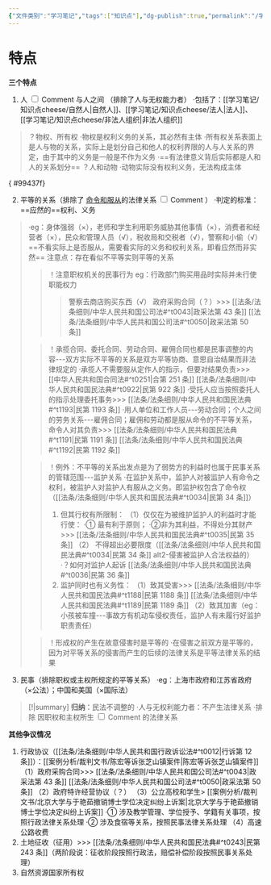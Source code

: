 ```yaml
---
{"文件类别":"学习笔记","tags":["知识点"],"dg-publish":true,"permalink":"/学习笔记/知识点cheese/民事关系/","dgPassFrontmatter":true}
---
```


# 特点
**三个特点** 
1. <label class="ob-comment" title="不同于日常语言中的人" style=""> 人 <input type="checkbox"> <span style=""> Comment </span></label>与人之间 （排除了人与无权能力者）
·包括了：[[学习笔记/知识点cheese/自然人\|自然人]]、[[学习笔记/知识点cheese/法人\|法人]]、[[学习笔记/知识点cheese/非法人组织\|非法人组织]]
>？物权、所有权
>·物权是权利义务的关系，其必然有主体
>·所有权关系表面上是人与物的关系，实际上是划分自己和他人的权利界限的人与人关系的界定，由于其中的义务是一般是不作为义务
>·==有法律意义背后实际都是人和人的关系划分==
>？人和动物
>·动物实际没有权利义务，无法构成主体

{ #99437f}

2. 平等的关系（排除了<label class="ob-comment" title="公法-个人和组织 组织和组织" style=""> <u>命令和服从</u>的法律关系 <input type="checkbox"> <span style=""> Comment </span></label>）
·判定的标准：==应然的==权利、义务
>·eg：身体强弱（×），老师和学生利用职务威胁其他事情（×），消费者和经营者（×），民众和管理人员（√），税收局和交税者（√），警察和小偷（√）==不看实际上是否服从，需要看实际的义务和权利关系，即看应然而非实然==
>注意点：存在看似不平等实则平等的关系
>>！注意职权机关的民事行为 eg：行政部门购买用品时实际并未行使职能权力
>>>警察去商店购买东西（√）
>>>政府采购合同（？）>>> [[法条/法条细则/中华人民共和国公司法#^t0043\|政采法第 43 条]] [[法条/法条细则/中华人民共和国公司法#^t0050\|政采法第 50 条]]
>
>>！承揽合同、委托合同、劳动合同、雇佣合同也都是民事调整的内容---双方实际不平等的关系是双方平等协商、意思自治结果而非法律规定的
·承揽人不需要服从定作人的指示，但要对结果负责>>> [[中华人民共和国合同法#^t0251\|合第 251 条]] [[法条/法条细则/中华人民共和国民法典#^t0922\|民第 922 条]]
·受托人应当按照委托人的指示处理委托事务>>> [[法条/法条细则/中华人民共和国民法典#^t1193\|民第 1193 条]]
·用人单位和工作人员---劳动合同；个人之间的劳务关系---雇佣合同；雇佣和劳动都是服从命令的不平等关系，命令人对其负责>>> [[法条/法条细则/中华人民共和国民法典#^t1191\|民第 1191 条]] [[法条/法条细则/中华人民共和国民法典#^t1192\|民第 1192 条]]
>
>>！例外：不平等的关系出发点是为了弱势方的利益时也属于民事关系的管辖范围---监护关系
>>·在监护关系中，监护人对被监护人有命令之权利，被监护人对监护人有服从之义务。即监护权包含了命令权（[[法条/法条细则/中华人民共和国民法典#^t0034\|民第 34 条]]）
>>1. 但其行权有所限制：
>>（1）仅仅在为被维护监护人的利益时才能行使：
>>·① 最有利于原则；
>>·②非为其利益，不得处分其财产>>> [[法条/法条细则/中华人民共和国民法典#^t0035\|民第 35 条]]
>>（2） 不得超出必要限度（[[法条/法条细则/中华人民共和国民法典#^t0034\|民第 34 条]] alt2-侵害被监护人合法权益的）
>>·？如何对监护人起诉 [[法条/法条细则/中华人民共和国民法典#^t0036\|民第 36 条]]
>>2. 监护同时也有义务性：
>>（1）致其受害>>> [[法条/法条细则/中华人民共和国民法典#^t1188\|民第 1188 条]] [[法条/法条细则/中华人民共和国民法典#^t1189\|民第 1189 条]]
>>（2）致其加害（eg：小孩被车撞---事故方有机动车侵权责任，监护人有未履行好监护职责责任）
>
>>！形成权的产生在故意侵害时是平等的
>>·在侵害之前双方是平等的，因为对平等关系的侵害而产生的后续的法律关系是平等法律关系的结果
3. 民事（排除职权或主权所规定的平等关系）
·eg：上海市政府和江苏省政府（×公法）；中国和美国（×国际法）

>[!|summary] **归纳**：民法不调整的
·人与无权利能力者：不产生法律关系
·排除<label class="ob-comment" title="职权或主权产生的不平等关系使用公法，平等关系上国内采用公法，国际采用国际法" style=""> 因职权和主权所生 <input type="checkbox"> <span style=""> Comment </span></label>的法律关系

**其他争议情况**
1. 行政协议（[[法条/法条细则/中华人民共和国行政诉讼法#^t0012\|行诉第 12 条]]）：[[案例分析/裁判文书/陈宏等诉张芝山镇案件\|陈宏等诉张芝山镇案件]]
（1）政府采购合同>>> [[法条/法条细则/中华人民共和国公司法#^t0043\|政采法第 43 条]] [[法条/法条细则/中华人民共和国公司法#^t0050\|政采法第 50 条]]
（2）政府特许经营协议（？）
（3）公立高校和学生> [[案例分析/裁判文书/北京大学与于艳茹撤销博士学位决定纠纷上诉案\|北京大学与于艳茹撤销博士学位决定纠纷上诉案]]
	·① 涉及教学管理、学位授予、学籍有关事项，按照行政法律关系处理
	·② 涉及食宿等关系，按照民事法律关系处理
（4）高速公路收费
2. 土地征收（征用）>>> [[法条/法条细则/中华人民共和国民法典#^t0243\|民第 243 条]]（两阶段说：征收阶段按照行政法，赔偿补偿阶段按照民事关系处理）
3. 自然资源国家所有权